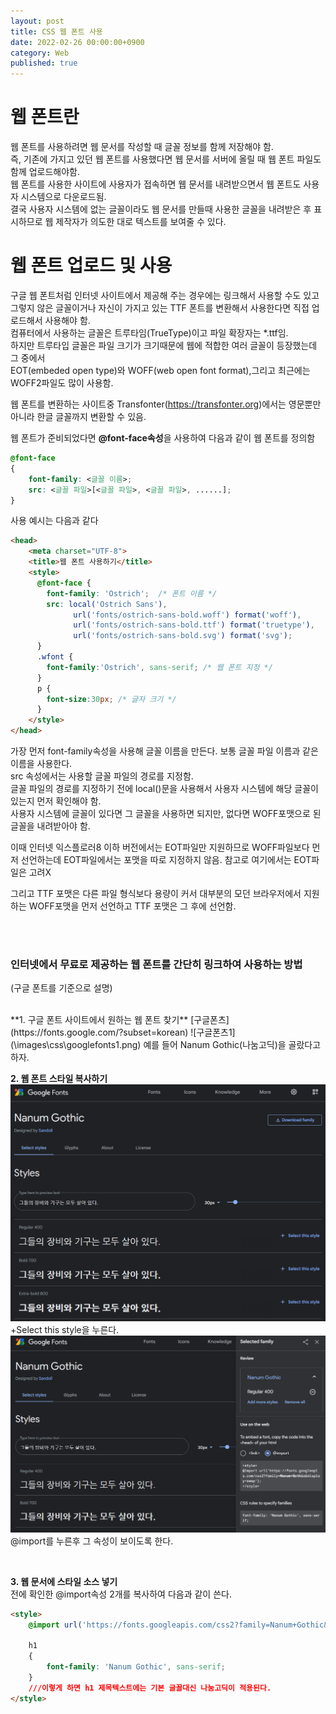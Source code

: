 ```yaml
---
layout: post
title: CSS 웹 폰트 사용
date: 2022-02-26 00:00:00+0900
category: Web
published: true
---
```

# 웹 폰트란
웹 폰트를 사용하려면 웹 문서를 작성할 때 글꼴 정보를 함께 저장해야 함.  
즉, 기존에 가지고 있던 웹 폰트를 사용했다면 웹 문서를 서버에 올릴 때 웹 폰트 파일도 함께 업로드해야함.  
웹 폰트를 사용한 사이트에 사용자가 접속하면 웹 문서를 내려받으면서 웹 폰트도 사용자 시스템으로 다운로드됨.  
결국 사용자 시스템에 없는 글꼴이라도 웹 문서를 만들때 사용한 글꼴을 내려받은 후 표시하므로 웹 제작자가 의도한 대로 텍스트를 보여줄 수 있다.  

# 웹 폰트 업로드 및 사용
구글 웹 폰트처럼 인터넷 사이트에서 제공해 주는 경우에는 링크해서 사용할 수도 있고  
그렇지 않은 글꼴이거나 자신이 가지고 있는 TTF 폰트를 변환해서 사용한다면 직접 업로드해서 사용해야 함.   
컴퓨터에서 사용하는 글꼴은 트루타임(TrueType)이고 파일 확장자는 *.ttf임.  
하지만 트루타입 글꼴은 파일 크기가 크기때문에 웹에 적합한 여러 글꼴이 등장했는데 그 중에서  
EOT(embeded open type)와 WOFF(web open font format),그리고 최근에는 WOFF2파일도 많이 사용함.  
>
웹 폰트를 변환하는 사이트중 Transfonter(https://transfonter.org)에서는 영문뿐만 아니라 한글 글꼴까지 변환할 수 있음.  

웹 폰트가 준비되었다면 **@font-face속성**을 사용하여 다음과 같이 웹 폰트를 정의함  
```css
@font-face
{
    font-family: <글꼴 이름>;
    src: <글꼴 파일>[<글꼴 파일>, <글꼴 파일>, ......];
}
```   
사용 예시는 다음과 같다
```html
<head>
    <meta charset="UTF-8">
    <title>웹 폰트 사용하기</title>
    <style>
      @font-face {
        font-family: 'Ostrich';  /* 폰트 이름 */
        src: local('Ostrich Sans'), 
              url('fonts/ostrich-sans-bold.woff') format('woff'), 
              url('fonts/ostrich-sans-bold.ttf') format('truetype'), 
              url('fonts/ostrich-sans-bold.svg') format('svg');
      }
      .wfont {
        font-family:'Ostrich', sans-serif; /* 웹 폰트 지정 */
      }
      p {
        font-size:30px; /* 글자 크기 */
      }
    </style>
</head>
```  
가장 먼저 font-family속성을 사용해 글꼴 이름을 만든다. 보통 글꼴 파일 이름과 같은 이름을 사용한다.  
src 속성에서는 사용할 글꼴 파일의 경로를 지정함.  
글꼴 파일의 경로를 지정하기 전에 local()문을 사용해서 사용자 시스템에 해당 글꼴이 있는지 먼저 확인해야 함.  
사용자 시스템에 글꼴이 있다면 그 글꼴을 사용하면 되지만, 없다면 WOFF포맷으로 된 글꼴을 내려받아야 함.  
>
이때 인터넷 익스플로러8 이하 버전에서는 EOT파일만 지원하므로 WOFF파일보다 먼저 선언하는데 EOT파일에서는 포맷을 따로 지정하지 않음. 참고로 여기에서는 EOT파일은 고려X

그리고 TTF 포맷은 다른 파일 형식보다 용량이 커서 대부분의 모던 브라우저에서 지원하는 WOFF포맷을 먼저 선언하고 TTF 포맷은 그 후에 선언함.  

<br>
<br>

### 인터넷에서 무료로 제공하는 웹 폰트를 간단히 링크하여 사용하는 방법 
(구글 폰트를 기준으로 설명)

<br>
**1. 구글 폰트 사이트에서 원하는 웹 폰트 찾기**  
[구글폰츠](https://fonts.google.com/?subset=korean)  
![구글폰츠1](\images\css\googlefonts1.png)  
예를 들어 Nanum Gothic(나눔고딕)을 골랐다고 하자.  

<br>

**2. 웹 폰트 스타일 복사하기**  
![구글폰츠2](\images\css\googlefonts2.png)   
+Select this style을 누른다.  
![구글폰츠2](\images\css\googlefonts3.png) 
@import를 누른후 그 속성이 보이도록 한다.  

<br>

**3. 웹 문서에 스타일 소스 넣기**  
전에 확인한 @import속성 2개를 복사하여 다음과 같이 쓴다.  
```html
<style>
    @import url('https://fonts.googleapis.com/css2?family=Nanum+Gothic&display=swap');

    h1
    {
        font-family: 'Nanum Gothic', sans-serif;
    }
    ///이렇게 하면 h1 제목텍스트에는 기본 글꼴대신 나눔고딕이 적용된다.
</style>
```